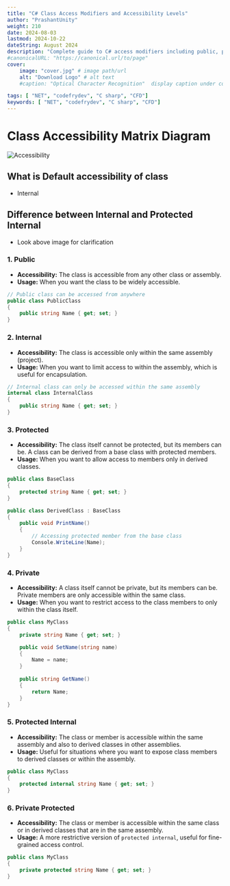 ```yaml
---
title: "C# Class Access Modifiers and Accessibility Levels"
author: "PrashantUnity"
weight: 210
date: 2024-08-03
lastmod: 2024-10-22
dateString: August 2024  
description: "Complete guide to C# access modifiers including public, private, protected, internal, and protected internal with accessibility matrix and examples"
#canonicalURL: "https://canonical.url/to/page"
cover:
    image: "cover.jpg" # image path/url
    alt: "Download Logo" # alt text
    #caption: "Optical Character Recognition"  display caption under cover 

tags: [ "NET", "codefrydev", "C sharp", "CFD"]
keywords: [ "NET", "codefrydev", "C sharp", "CFD"]
---
```



# Class Accessibility Matrix Diagram

![Accessibility](./acess.png)


## What is Default accessibility of class

- Internal

## Difference between Internal and Protected Internal

- Look above image for clarification

### 1. **Public**

- **Accessibility:** The class is accessible from any other class or assembly.
- **Usage:** When you want the class to be widely accessible.

```csharp
// Public class can be accessed from anywhere
public class PublicClass
{
    public string Name { get; set; }
}
```

### 2. **Internal**

- **Accessibility:** The class is accessible only within the same assembly (project).
- **Usage:** When you want to limit access to within the assembly, which is useful for encapsulation.

```csharp
// Internal class can only be accessed within the same assembly
internal class InternalClass
{
    public string Name { get; set; }
}
```

### 3. **Protected**

- **Accessibility:** The class itself cannot be protected, but its members can be. A class can be derived from a base class with protected members.
- **Usage:** When you want to allow access to members only in derived classes.

```csharp
public class BaseClass
{
    protected string Name { get; set; }
}

public class DerivedClass : BaseClass
{
    public void PrintName()
    {
        // Accessing protected member from the base class
        Console.WriteLine(Name);
    }
}
```

### 4. **Private**

- **Accessibility:** A class itself cannot be private, but its members can be. Private members are only accessible within the same class.
- **Usage:** When you want to restrict access to the class members to only within the class itself.

```csharp
public class MyClass
{
    private string Name { get; set; }

    public void SetName(string name)
    {
        Name = name;
    }
    
    public string GetName()
    {
        return Name;
    }
}
```

### 5. **Protected Internal**

- **Accessibility:** The class or member is accessible within the same assembly and also to derived classes in other assemblies.
- **Usage:** Useful for situations where you want to expose class members to derived classes or within the assembly.

```csharp
public class MyClass
{
    protected internal string Name { get; set; }
}
```

### 6. **Private Protected**

- **Accessibility:** The class or member is accessible within the same class or in derived classes that are in the same assembly.
- **Usage:** A more restrictive version of `protected internal`, useful for fine-grained access control.

```csharp
public class MyClass
{
    private protected string Name { get; set; }
}
```